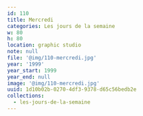 ```yaml
---
id: 110
title: Mercredi
categories: Les jours de la semaine
w: 80
h: 80
location: graphic studio
note: null
file: '@img/110-mercredi.jpg'
year: '1999'
year_start: 1999
year_end: null
image: '@img/110-mercredi.jpg'
uuid: 1d10b02b-0270-4df3-9378-d65c56bedb2e
collections:
  - les-jours-de-la-semaine
---
```



